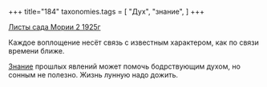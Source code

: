 +++
title="184"
taxonomies.tags = [
 "Дух",
 "знание",
]
+++

[Листы сада Мории 2 1925г](/agni/1925)

Каждое воплощение несёт связь с известным характером, как по связи времени ближе.   

[Знание](/tags/знание) прошлых явлений может помочь бодрствующим духом, но сонным не полезно. Жизнь лунную надо дожить.   

